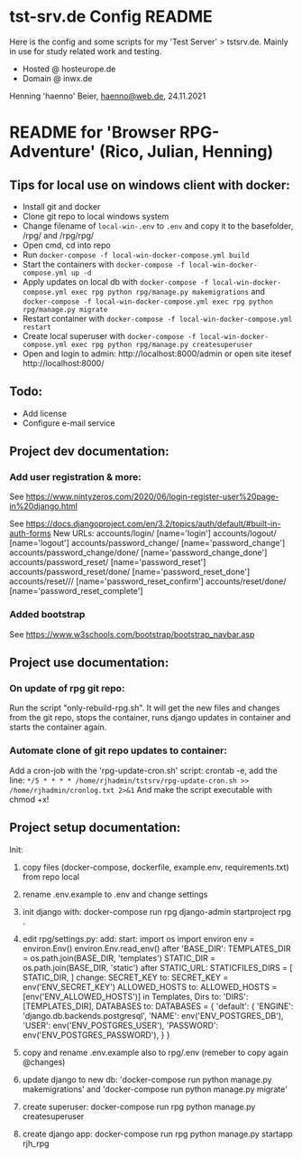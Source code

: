 # tst-srv.de Config README

Here is the config and some scripts for my 'Test Server' > tstsrv.de. Mainly in use for study related work and testing.

- Hosted @ hosteurope.de
- Domain @ inwx.de

Henning 'haenno' Beier, haenno@web.de, 24.11.2021



# README for 'Browser RPG-Adventure' (Rico, Julian, Henning)

## Tips for local use on windows client with docker:

- Install git and docker
- Clone git repo to local windows system
- Change filename of ``local-win-.env`` to ``.env`` and copy it to the basefolder, /rpg/ and /rpg/rpg/
- Open cmd, cd into repo
- Run ``docker-compose -f local-win-docker-compose.yml build``
- Start the containers with ``docker-compose -f local-win-docker-compose.yml up -d``
- Apply updates on local db with ``docker-compose -f local-win-docker-compose.yml exec rpg python rpg/manage.py makemigrations`` and ``docker-compose -f local-win-docker-compose.yml exec rpg python rpg/manage.py migrate``
- Restart container with ``docker-compose -f local-win-docker-compose.yml restart``
- Create local superuser with ``docker-compose -f local-win-docker-compose.yml exec rpg python rpg/manage.py createsuperuser``
- Open and login to admin: http://localhost:8000/admin or open site itesef http://localhost:8000/


## Todo: 
- Add license 
- Configure e-mail service



## Project dev documentation: 

### Add user registration & more:
See https://www.nintyzeros.com/2020/06/login-register-user%20page-in%20django.html

See https://docs.djangoproject.com/en/3.2/topics/auth/default/#built-in-auth-forms
New URLs:
        accounts/login/ [name='login']
        accounts/logout/ [name='logout']
        accounts/password_change/ [name='password_change']
        accounts/password_change/done/ [name='password_change_done']
        accounts/password_reset/ [name='password_reset']
        accounts/password_reset/done/ [name='password_reset_done']
        accounts/reset/<uidb64>/<token>/ [name='password_reset_confirm']
        accounts/reset/done/ [name='password_reset_complete']

### Added bootstrap
See https://www.w3schools.com/bootstrap/bootstrap_navbar.asp

## Project use documentation: 

### On update of rpg git repo:
Run the script "only-rebuild-rpg.sh". It will get the new files and changes from the git repo, stops the container, runs django updates in container and starts the container again.

### Automate clone of git repo updates to container: 
Add a cron-job with the 'rpg-update-cron.sh' script: crontab -e, add the line: 
``*/5 * * * * /home/rjhadmin/tstsrv/rpg-update-cron.sh >> /home/rjhadmin/cronlog.txt 2>&1``
And make the script executable with chmod +x!

## Project setup documentation: 
Init: 
1. copy files (docker-compose, dockerfile, example.env, requirements.txt) from repo local
2. rename .env.example to .env and change settings 
3. init django with: docker-compose run rpg django-admin startproject rpg .
4. edit rpg/settings.py:
    add:
        start:
            import os
            import environ
            env = environ.Env()
            environ.Env.read_env()
        after 'BASE_DIR':
            TEMPLATES_DIR = os.path.join(BASE_DIR, 'templates')
            STATIC_DIR = os.path.join(BASE_DIR, 'static')
        after STATIC_URL:
            STATICFILES_DIRS = [
                STATIC_DIR,
            ]
    change: 
        SECRET_KEY to:
            SECRET_KEY = env('ENV_SECRET_KEY')
        ALLOWED_HOSTS to:
            ALLOWED_HOSTS = [env('ENV_ALLOWED_HOSTS')]
        in Templates, Dirs to:
                'DIRS': [TEMPLATES_DIR],
        DATABASES to:
            DATABASES = {
                'default': {
                    'ENGINE': 'django.db.backends.postgresql',
                    'NAME': env('ENV_POSTGRES_DB'),
                    'USER': env('ENV_POSTGRES_USER'),
                    'PASSWORD': env('ENV_POSTGRES_PASSWORD'),
                }
            }

5. copy and rename .env.example also to rpg/.env (remeber to copy again @changes)
6. update django to new db: 'docker-compose run python manage.py makemigrations' and 'docker-compose run python manage.py migrate'
7. create superuser: docker-compose run rpg python manage.py createsuperuser
8. create django app: docker-compose run rpg python manage.py startapp rjh_rpg 


